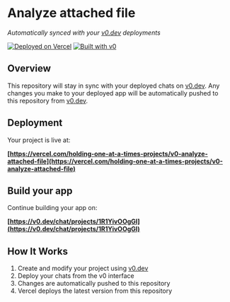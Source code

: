 # Analyze attached file

*Automatically synced with your [v0.dev](https://v0.dev) deployments*

[![Deployed on Vercel](https://img.shields.io/badge/Deployed%20on-Vercel-black?style=for-the-badge&logo=vercel)](https://vercel.com/holding-one-at-a-times-projects/v0-analyze-attached-file)
[![Built with v0](https://img.shields.io/badge/Built%20with-v0.dev-black?style=for-the-badge)](https://v0.dev/chat/projects/1R1YivOOgGl)

## Overview

This repository will stay in sync with your deployed chats on [v0.dev](https://v0.dev).
Any changes you make to your deployed app will be automatically pushed to this repository from [v0.dev](https://v0.dev).

## Deployment

Your project is live at:

**[https://vercel.com/holding-one-at-a-times-projects/v0-analyze-attached-file](https://vercel.com/holding-one-at-a-times-projects/v0-analyze-attached-file)**

## Build your app

Continue building your app on:

**[https://v0.dev/chat/projects/1R1YivOOgGl](https://v0.dev/chat/projects/1R1YivOOgGl)**

## How It Works

1. Create and modify your project using [v0.dev](https://v0.dev)
2. Deploy your chats from the v0 interface
3. Changes are automatically pushed to this repository
4. Vercel deploys the latest version from this repository
